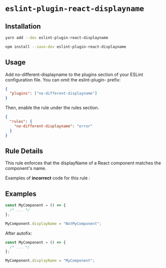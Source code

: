 # `eslint-plugin-react-displayname`

## Installation

```bash
yarn add --dev eslint-plugin-react-displayname

npm install --save-dev eslint-plugin-react-displayname
```

## Usage

Add no-different-displayname to the plugins section of your ESLint configuration file. You can omit the eslint-plugin- prefix:

```json
{
  "plugins": ["no-different-displayname"]
}
```

Then, enable the rule under the rules section.

```json
{
  "rules": {
    "no-different-displayname": "error"
  }
}
```

## Rule Details

This rule enforces that the displayName of a React component matches the component's name.

Examples of **incorrect** code for this rule :

## Examples

```jsx
const MyComponent = () => {
  /* ... */
};

MyComponent.displayName = "NotMyComponent";
```

After autofix:

```jsx
const MyComponent = () => {
  /* ... */
};

MyComponent.displayName = "MyComponent";
```
